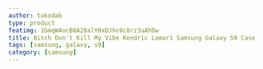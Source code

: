 ```yaml
---
author: tokodab
type: product
featimg: 1GmqWAocB8A20alYHxDJhc0c8rz3uAhDw
title: Bitch Don't Kill My Vibe Kendric Lamar1 Samsung Galaxy S9 Case
tags: [samsung, galaxy, s9]
category: [samsung]
---
```

